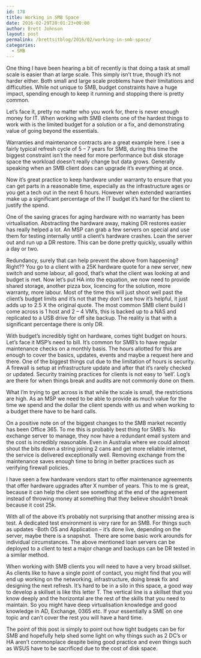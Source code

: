 ```yaml
---
id: 178
title: Working in SMB Space
date: 2016-02-29T20:01:23+00:00
author: Brett Johnson
layout: post
permalink: /brettsitblog/2016/02/working-in-smb-space/
categories:
  - SMB
---
```

One thing I have been hearing a bit of recently is that doing a task at small scale is easier than at large scale. This simply isn&#8217;t true, though it&#8217;s not harder either. Both small and large scale problems have their limitations and difficulties. While not unique to SMB, budget constraints have a huge impact, spending enough to keep it running and stopping there is pretty common.

Let&#8217;s face it, pretty no matter who you work for, there is never enough money for IT. When working with SMB clients one of the hardest things to work with is the limited budget for a solution or a fix, and demonstrating value of going beyond the essentials.

Warranties and maintenance contracts are a great example here. I see a fairly typical refresh cycle of 5 &#8211; 7 years for SMB, during this time the biggest constraint isn&#8217;t the need for more performance but disk storage space the workload doesn&#8217;t really change but data grows. Generally speaking when an SMB client does can upgrade it&#8217;s everything at once.

Now it&#8217;s great practice to keep hardware under warranty to ensure that you can get parts in a reasonable time, especially as the infrastructure ages or you get a tech out in the next 6 hours. However when extended warranties make up a significant percentage of the IT budget it&#8217;s hard for the client to justify the spend.

One of the saving graces for aging hardware with no warranty has been virtualisation. Abstracting the hardware away, making DR restores easier has really helped a lot. An MSP can grab a few servers on special and use them for testing internally until a client&#8217;s hardware crashes. Loan the server out and run up a DR restore. This can be done pretty quickly, usually within a day or two.

Redundancy, surely that can help prevent the above from happening? Right?? You go to a client with a 25K hardware quote for a new server, new switch and some labour, all good, that&#8217;s what the client was looking at and budget is met. Now let&#8217;s put HA into the equation, we now need to provide shared storage, another pizza box, licencing for the solution, more warranty, more labour. Most of the time this will just shoot well past the client&#8217;s budget limits and it&#8217;s not that they don&#8217;t see how it&#8217;s helpful, it just adds up to 2.5 X the original quote. The most common SMB client build I come across is 1 host and 2 &#8211; 4 VM&#8217;s, this is backed up to a NAS and replicated to a USB drive for off site backup. The reality is that with a significant percentage there is only DR.

With budget&#8217;s incredibly tight on hardware, comes tight budget on hours. Let&#8217;s face it MSP&#8217;s need to bill. It&#8217;s common for SMB&#8217;s to have regular maintenance checks on a monthly basis. The hours allotted for this are enough to cover the basics, updates, events and maybe a request here and there. One of the biggest things cut due to the limitation of hours is security. A firewall is setup at infrastructure update and after that it&#8217;s rarely checked or updated. Security training practices for clients is not easy to &#8216;sell&#8217;. Log&#8217;s are there for when things break and audits are not commonly done on them.

What I&#8217;m trying to get across is that while the scale is small, the restrictions are high. As an MSP we need to be able to provide as much value for the time we spend and the dollar the client spends with us and when working to a budget there have to be hard calls.

On a positive note on of the biggest changes to the SMB market recently has been Office 365. To me this is probably best thing for SMB&#8217;s. No exchange server to manage, they now have a redundant email system and the cost is incredibly reasonable. Even in Australia where we could almost shout the bits down a string joining 2 cans and get more reliable internet, the service is delivered exceptionally well. Removing exchange from the maintenance saves enough time to bring in better practices such as verifying firewall policies.

I have seen a few hardware vendors start to offer maintenance agreements that offer hardware upgrades after X number of years. This to me is great, because it can help the client see something at the end of the agreement instead of throwing money at something that they believe shouldn&#8217;t break because it cost 25k.

With all of the above it&#8217;s probably not surprising that another missing area is test. A dedicated test environment is very rare for an SMB. For things such as updates -Both OS and Application &#8211; it&#8217;s done live, depending on the server, maybe there is a snapshot.  There are some basic work arounds for individual circumstances. The above mentioned loan servers can be deployed to a client to test a major change and backups can be DR tested in a similar method.

When working with SMB clients you will need to have a very broad skillset. As clients like to have a single point of contact, you might find that you will end up working on the networking, infrastructure, doing break fix and designing the next refresh. It&#8217;s hard to be in a silo in this space, a good way to develop a skillset is like this letter T. The vertical line is a skillset that you know deeply and the horizontal are the rest of the skills that you need to maintain. So you might have deep virtualisation knowledge and good knowledge in AD, Exchange, 0365 etc. If your essentially a SME on one topic and can&#8217;t cover the rest you will have a hard time.

The point of this post is simply to point out how tight budgets can be for SMB and hopefully help shed some light on why things such as 2 DC&#8217;s or HA aren&#8217;t commonplace despite being good practice and even things such as WSUS have to be sacrificed due to the cost of disk space.
